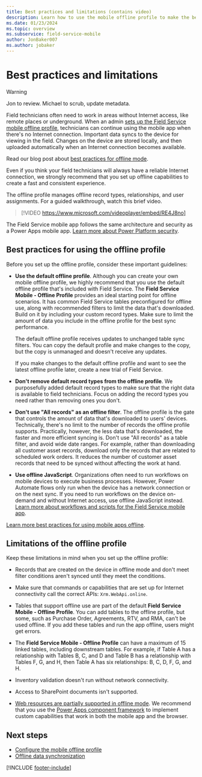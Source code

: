 ```yaml
---
title: Best practices and limitations (contains video)
description: Learn how to use the mobile offline profile to make the best use of the Field Service mobile app when your field technicians don't have Internet access.
ms.date: 01/23/2024
ms.topic: overview
ms.subservice: field-service-mobile
author: JonBaker007
ms.author: jobaker
---
```


# Best practices and limitations

> [!WARNING]
> Jon to review. Michael to scrub, update metadata.

Field technicians often need to work in areas without Internet access, like remote places or underground. When an admin [sets up the Field Service mobile offline profile](set-up-offline-profile.md), technicians can continue using the mobile app when there's no Internet connection. Important data syncs to the device for viewing in the field. Changes on the device are stored locally, and then uploaded automatically when an Internet connection becomes available.

Read our blog post about [best practices for offline mode](https://cloudblogs.microsoft.com/dynamics365/administrator/2023/11/06/best-practices-for-offline-mode-in-the-field-service-mobile-app-part-1/).

Even if you think your field technicians will always have a reliable Internet connection, we strongly recommend that you set up offline capabilities to create a fast and consistent experience.

The offline profile manages offline record types, relationships, and user assignments. For a guided walkthrough, watch this brief video.

> [!VIDEO https://www.microsoft.com/videoplayer/embed/RE4J8no]

The Field Service mobile app follows the same architecture and security as a Power Apps mobile app. [Learn more about Power Platform security](/power-platform/admin/security/overview#the-application-and-data-on-the-device).

## Best practices for using the offline profile

Before you set up the offline profile, consider these important guidelines:

- **Use the default offline profile**. Although you can create your own mobile offline profile, we highly recommend that you use the default offline profile that's included with Field Service. The **Field Service Mobile - Offline Profile** provides an ideal starting point for offline scenarios. It has common Field Service tables preconfigured for offline use, along with recommended filters to limit the data that's downloaded. Build on it by including your custom record types. Make sure to limit the amount of data you include in the offline profile for the best sync performance.

  The default offline profile receives updates to unchanged table sync filters. You can copy the default profile and make changes to the copy, but the copy is unmanaged and doesn't receive any updates.

  If you make changes to the default offline profile and want to see the latest offline profile later, create a new trial of Field Service.

- **Don't remove default record types from the offline profile**. We purposefully added default record types to make sure that the right data is available to field technicians. Focus on adding the record types you need rather than removing ones you don't.

- **Don't use "All records" as an offline filter**. The offline profile is the gate that controls the amount of data that's downloaded to users' devices. Technically, there's no limit to the number of records the offline profile supports. Practically, however, the less data that's downloaded, the faster and more efficient syncing is. Don't use "All records" as a table filter, and avoid wide date ranges. For example, rather than downloading all customer asset records, download only the records that are related to scheduled work orders. It reduces the number of customer asset records that need to be synced without affecting the work at hand.

- **Use offline JavaScript**. Organizations often need to run workflows on mobile devices to execute business processes. However, Power Automate flows only run when the device has a network connection or on the next sync. If you need to run workflows on the device on-demand and without Internet access, use offline JavaScript instead. [Learn more about workflows and scripts for the Field Service mobile app](mobile-power-app-workflows.md).

[Learn more best practices for using mobile apps offline](/power-apps/mobile/mobile-offline-guidelines).

## Limitations of the offline profile

Keep these limitations in mind when you set up the offline profile:

- Records that are created on the device in offline mode and don't meet filter conditions aren't synced until they meet the conditions.

- Make sure that commands or capabilities that are set up for Internet connectivity call the correct APIs: `Xrm.WebApi.online`.

- Tables that support offline use are part of the default **Field Service Mobile - Offline Profile**. You can add tables to the offline profile, but some, such as Purchase Order, Agreements, RTV, and RMA, can't be used offline. If you add these tables and run the app offline, users might get errors.

- The **Field Service Mobile - Offline Profile** can have a maximum of 15 linked tables, including downstream tables. For example, if Table A has a relationship with Tables B, C, and D and Table B has a relationship with Tables F, G, and H, then Table A has six relationships: B, C, D, F, G, and H.

- Inventory validation doesn't run without network connectivity.

- Access to SharePoint documents isn't supported.

- [Web resources are partially supported in offline mode](/power-apps/mobile/offline-capabilities#limitations). We recommend that you use the [Power Apps component framework](/powerapps/developer/component-framework/overview) to implement custom capabilities that work in both the mobile app and the browser.


## Next steps

- [Configure the mobile offline profile](set-up-offline-profile.md)
- [Offline data synchronization](offline-data-sync.md)

[!INCLUDE [footer-include](../../includes/footer-banner.md)]

